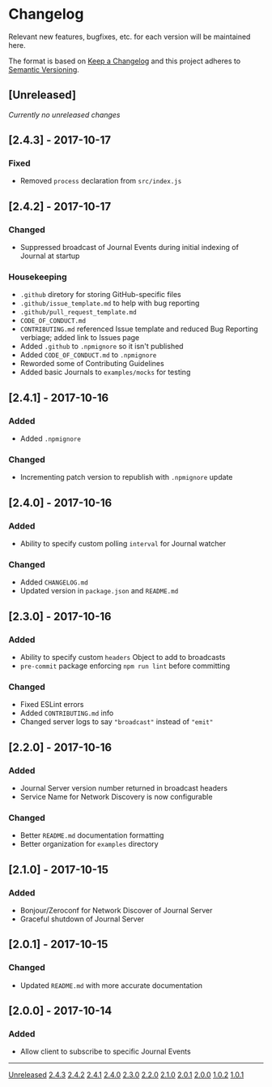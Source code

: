 
# Changelog

Relevant new features, bugfixes, etc. for each version will be maintained here.

The format is based on [Keep a Changelog](http://keepachangelog.com/en/1.0.0/)
and this project adheres to [Semantic Versioning](http://semver.org/spec/v2.0.0.html).

## [Unreleased]

*Currently no unreleased changes*

## [2.4.3] - 2017-10-17
### Fixed
- Removed `process` declaration from `src/index.js`

## [2.4.2] - 2017-10-17
### Changed
- Suppressed broadcast of Journal Events during initial indexing of Journal at startup

### Housekeeping
- `.github` diretory for storing GitHub-specific files
- `.github/issue_template.md` to help with bug reporting
- `.github/pull_request_template.md`
- `CODE_OF_CONDUCT.md`
- `CONTRIBUTING.md` referenced Issue template and reduced Bug Reporting verbiage;
added link to Issues page
- Added `.github` to `.npmignore` so it isn't published
- Added `CODE_OF_CONDUCT.md` to `.npmignore`
- Reworded some of Contributing Guidelines
- Added basic Journals to `examples/mocks` for testing

## [2.4.1] - 2017-10-16
### Added
- Added `.npmignore`

### Changed
- Incrementing patch version to republish with `.npmignore` update

## [2.4.0] - 2017-10-16
### Added
- Ability to specify custom polling `interval` for Journal watcher

### Changed
- Added `CHANGELOG.md`
- Updated version in `package.json` and `README.md`

## [2.3.0] - 2017-10-16
### Added
- Ability to specify custom `headers` Object to add to broadcasts
- `pre-commit` package enforcing `npm run lint` before committing

### Changed
- Fixed ESLint errors
- Added `CONTRIBUTING.md` info
- Changed server logs to say `"broadcast"` instead of `"emit"`

## [2.2.0] - 2017-10-16
### Added
- Journal Server version number returned in broadcast headers
- Service Name for Network Discovery is now configurable

### Changed
- Better `README.md` documentation formatting
- Better organization for `examples` directory

## [2.1.0] - 2017-10-15
### Added
- Bonjour/Zeroconf for Network Discover of Journal Server
- Graceful shutdown of Journal Server

## [2.0.1] - 2017-10-15
### Changed
- Updated `README.md` with more accurate documentation

## [2.0.0] - 2017-10-14
### Added
- Allow client to subscribe to specific Journal Events

---

[Unreleased](https://github.com/DVDAGames/elite-dangerous-journal-server/compare/2.4.3...HEAD)
[2.4.3](https://github.com/DVDAGames/elite-dangerous-journal-server/compare/2.4.2...2.4.3)
[2.4.2](https://github.com/DVDAGames/elite-dangerous-journal-server/compare/2.4.1...2.4.2)
[2.4.1](https://github.com/DVDAGames/elite-dangerous-journal-server/compare/2.4.0...2.4.1)
[2.4.0](https://github.com/DVDAGames/elite-dangerous-journal-server/compare/2.3.0...2.4.0)
[2.3.0](https://github.com/DVDAGames/elite-dangerous-journal-server/compare/2.2.0...2.3.0)
[2.2.0](https://github.com/DVDAGames/elite-dangerous-journal-server/compare/2.1.0...2.2.0)
[2.1.0](https://github.com/DVDAGames/elite-dangerous-journal-server/compare/2.0.1...2.1.0)
[2.0.1](https://github.com/DVDAGames/elite-dangerous-journal-server/compare/2.0.0...2.0.1)
[2.0.0](https://github.com/DVDAGames/elite-dangerous-journal-server/compare/1.0.2...2.0.0)
[1.0.2](https://github.com/DVDAGames/elite-dangerous-journal-server/compare/1.0.1...1.0.2)
[1.0.1](https://github.com/DVDAGames/elite-dangerous-journal-server/compare/53322ee...1.0.1)

